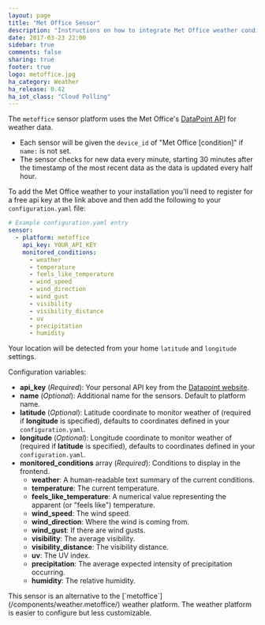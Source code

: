 ```yaml
---
layout: page
title: "Met Office Sensor"
description: "Instructions on how to integrate Met Office weather conditions into Home Assistant."
date: 2017-03-23 22:00
sidebar: true
comments: false
sharing: true
footer: true
logo: metoffice.jpg
ha_category: Weather
ha_release: 0.42
ha_iot_class: "Cloud Polling"
---
```


The `metoffice` sensor platform uses the Met Office's [DataPoint API](https://www.metoffice.gov.uk/datapoint) for weather data.

- Each sensor will be given the `device_id` of "Met Office [condition]" if `name:` is not set.
- The sensor checks for new data every minute, starting 30 minutes after the timestamp of the most recent data as the data is updated every half hour.

To add the Met Office weather to your installation you'll need to register for a free api key at the link above and then add the following to your `configuration.yaml` file:

```yaml
# Example configuration.yaml entry
sensor:
  - platform: metoffice
    api_key: YOUR_API_KEY
    monitored_conditions:
      - weather
      - temperature
      - feels_like_temperature
      - wind_speed
      - wind_direction
      - wind_gust
      - visibility
      - visibility_distance
      - uv
      - precipitation
      - humidity
```

Your location will be detected from your home `latitude` and `longitude` settings.

Configuration variables:

- **api_key** (*Required*): Your personal API key from the [Datapoint website](https://www.metoffice.gov.uk/datapoint).
- **name** (*Optional*): Additional name for the sensors. Default to platform name.
- **latitude** (*Optional*): Latitude coordinate to monitor weather of (required if **longitude** is specified), defaults to coordinates defined in your `configuration.yaml`.
- **longitude** (*Optional*): Longitude coordinate to monitor weather of (required if **latitude** is specified), defaults to coordinates defined in your `configuration.yaml`.
- **monitored_conditions** array (*Required*): Conditions to display in the frontend.
  - **weather**: A human-readable text summary of the current conditions.
  - **temperature**: The current temperature.
  - **feels_like_temperature**: A numerical value representing the apparent (or "feels like") temperature.
  - **wind_speed**: The wind speed.
  - **wind_direction**: Where the wind is coming from.
  - **wind_gust**: If there are wind gusts.
  - **visibility**: The average visibility.
  - **visibility_distance**: The visibility distance.
  - **uv**: The UV index.
  - **precipitation**: The average expected intensity of precipitation occurring.
  - **humidity**: The relative humidity.

<p class='note'>
This sensor is an alternative to the [`metoffice`](/components/weather.metoffice/) weather platform.
The weather platform is easier to configure but less customizable.
</p>

